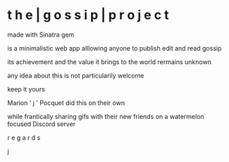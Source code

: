 <h1>t h e | g o s s i p | p r o j e c t</h1>

made with Sinatra gem

is a minimalistic web app alllowing anyone to publish edit and read gossip

its achievement and the value it brings to the world rermains unknown

any idea about this is not particularily welcome

keep it yours

Marion ' j ' Pocquet did this on their own

while frantically sharing gifs with their new friends on a watermelon focused Discord server

r e g a r d s

j
